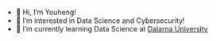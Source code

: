 - 👋 Hi, I’m Youheng!
- 👀 I’m interested in Data Science and Cybersecurity!
- 🌱 I’m currently learning Data Science at  <a href="https://www.du.se/datascience"> Dalarna University </a>
<!--- 💞️ I’m looking to collaborate on ...
- 📫 How to reach me ...


Youheng-Lue/Youheng-Lue is a ✨ special ✨ repository because its `README.md` (this file) appears on your GitHub profile.
You can click the Preview link to take a look at your changes.
--->
